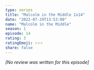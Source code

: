 ```yaml
---
type: series
title: "Malcolm in the Middle 1x14"
date: "2022-07-29T13:53:00"
name: "Malcolm in the Middle"
season: 1
episode: 14
rating: 3
ratingEmoji: ⭐️⭐️⭐️
share: false
---
```


_[No review was written for this episode]_
